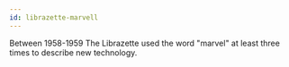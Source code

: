```yaml
---
id: librazette-marvell
---
```


Between 1958-1959 The Librazette used the word "marvel" at least three times to describe new technology.
